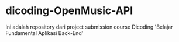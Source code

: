 # dicoding-OpenMusic-API
Ini adalah repository dari project submission course Dicoding 'Belajar Fundamental Aplikasi Back-End'
